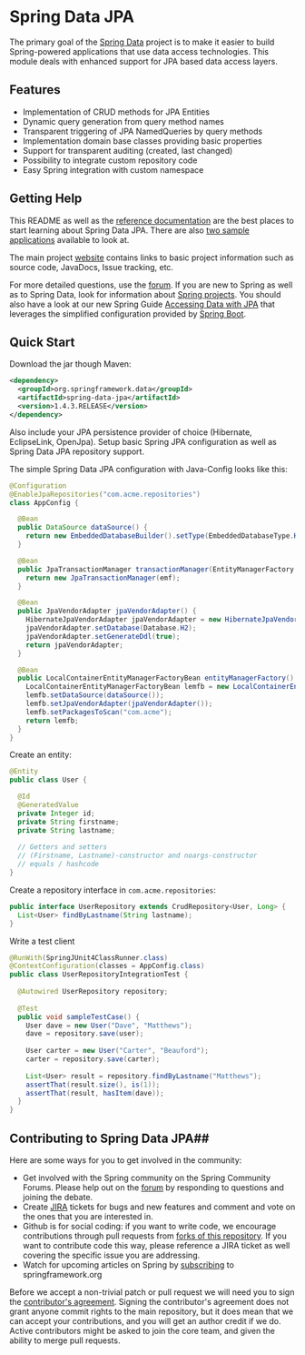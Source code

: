 # Spring Data JPA #

The primary goal of the [Spring Data](http://www.springsource.org/spring-data) project is to make it easier to build Spring-powered applications that use data access technologies. This module deals with enhanced support for JPA based data access layers.

## Features ##

* Implementation of CRUD methods for JPA Entities
* Dynamic query generation from query method names
* Transparent triggering of JPA NamedQueries by query methods
* Implementation domain base classes providing basic properties
* Support for transparent auditing (created, last changed)
* Possibility to integrate custom repository code
* Easy Spring integration with custom namespace

## Getting Help ##

This README as well as the [reference documentation](http://static.springsource.org/spring-data/data-jpa/snapshot-site/reference/html) are the best places to start learning about Spring Data JPA.  There are also [two sample applications](https://github.com/SpringSource/spring-data-jpa-examples) available to look at.

The main project [website](http://www.springsource.org/spring-data) contains links to basic project information such as source code, JavaDocs, Issue tracking, etc.

For more detailed questions, use the [forum](http://forum.springsource.org/forumdisplay.php?f=27). If you are new to Spring as well as to Spring Data, look for information about [Spring projects](http://www.springsource.org/projects). You should also have a look at our new Spring Guide
[Accessing Data with JPA](https://spring.io/guides/gs/accessing-data-jpa/) that leverages the simplified configuration provided by [Spring Boot](http://projects.spring.io/spring-boot/).


## Quick Start ##

Download the jar though Maven:

```xml
<dependency>
  <groupId>org.springframework.data</groupId>
  <artifactId>spring-data-jpa</artifactId>
  <version>1.4.3.RELEASE</version>
</dependency>
```

Also include your JPA persistence provider of choice (Hibernate, EclipseLink, OpenJpa). Setup basic Spring JPA configuration as well as Spring Data JPA repository support.

The simple Spring Data JPA configuration with Java-Config looks like this: 
```java
@Configuration
@EnableJpaRepositories("com.acme.repositories")
class AppConfig {

  @Bean
  public DataSource dataSource() {
    return new EmbeddedDatabaseBuilder().setType(EmbeddedDatabaseType.HSQL).build();
  }

  @Bean
  public JpaTransactionManager transactionManager(EntityManagerFactory emf) {
    return new JpaTransactionManager(emf);
  }

  @Bean
  public JpaVendorAdapter jpaVendorAdapter() {
    HibernateJpaVendorAdapter jpaVendorAdapter = new HibernateJpaVendorAdapter();
    jpaVendorAdapter.setDatabase(Database.H2);
    jpaVendorAdapter.setGenerateDdl(true);
    return jpaVendorAdapter;
  }

  @Bean
  public LocalContainerEntityManagerFactoryBean entityManagerFactory() {
    LocalContainerEntityManagerFactoryBean lemfb = new LocalContainerEntityManagerFactoryBean();
    lemfb.setDataSource(dataSource());
    lemfb.setJpaVendorAdapter(jpaVendorAdapter());
    lemfb.setPackagesToScan("com.acme");
    return lemfb;
  }
}
```

Create an entity:

```java
@Entity
public class User {

  @Id
  @GeneratedValue
  private Integer id;
  private String firstname;
  private String lastname;
       
  // Getters and setters
  // (Firstname, Lastname)-constructor and noargs-constructor
  // equals / hashcode
}
```

Create a repository interface in `com.acme.repositories`:

```java
public interface UserRepository extends CrudRepository<User, Long> {
  List<User> findByLastname(String lastname);
}
```

Write a test client

```java
@RunWith(SpringJUnit4ClassRunner.class)
@ContextConfiguration(classes = AppConfig.class)
public class UserRepositoryIntegrationTest {
     
  @Autowired UserRepository repository;
     
  @Test
  public void sampleTestCase() {
    User dave = new User("Dave", "Matthews");
    dave = repository.save(user);
         
    User carter = new User("Carter", "Beauford");
    carter = repository.save(carter);
         
    List<User> result = repository.findByLastname("Matthews");
    assertThat(result.size(), is(1));
    assertThat(result, hasItem(dave));
  }
}
```

## Contributing to Spring Data JPA##

Here are some ways for you to get involved in the community:

* Get involved with the Spring community on the Spring Community Forums.  Please help out on the [forum](http://forum.springsource.org/forumdisplay.php?f=27) by responding to questions and joining the debate.
* Create [JIRA](https://jira.springsource.org/browse/DATAJPA) tickets for bugs and new features and comment and vote on the ones that you are interested in.  
* Github is for social coding: if you want to write code, we encourage contributions through pull requests from [forks of this repository](http://help.github.com/forking/). If you want to contribute code this way, please reference a JIRA ticket as well covering the specific issue you are addressing.
* Watch for upcoming articles on Spring by [subscribing](http://www.springsource.org/node/feed) to springframework.org

Before we accept a non-trivial patch or pull request we will need you to sign the [contributor's agreement](https://support.springsource.com/spring_committer_signup).  Signing the contributor's agreement does not grant anyone commit rights to the main repository, but it does mean that we can accept your contributions, and you will get an author credit if we do.  Active contributors might be asked to join the core team, and given the ability to merge pull requests.
